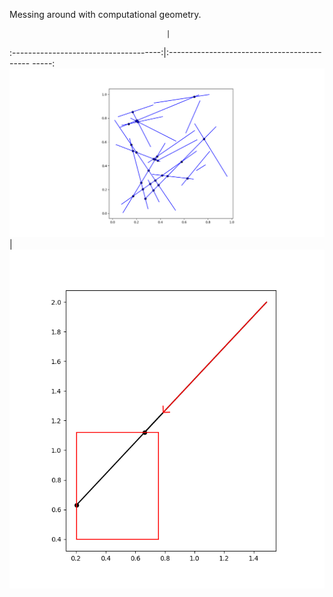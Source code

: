 Messing around with computational geometry.


                                       |
:-------------------------------------:|:------------------------------------------- -----:
![Lines](Python/images/mass_lines.png) | ![BoxIntersect](Python/images/ray_intersect.png)
